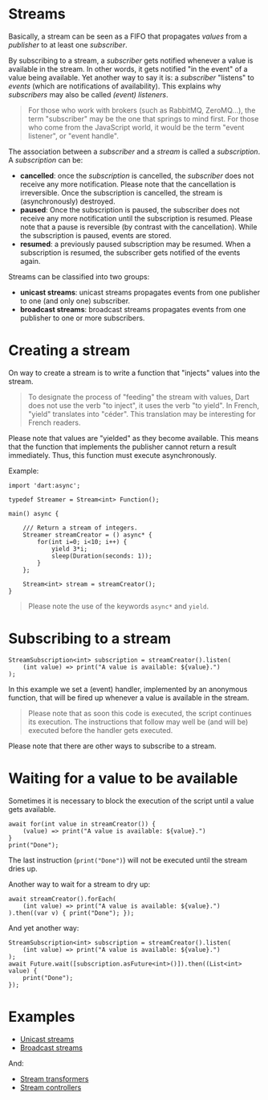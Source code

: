 # Streams

Basically, a stream can be seen as a FIFO that propagates _values_ from a _publisher_
to at least one _subscriber_.

By subscribing to a stream, a _subscriber_ gets notified whenever a value is available
in the stream. In other words, it gets notified "in the event" of a value being available.
Yet another way to say it is: a _subscriber_ "listens" to _events_ (which are notifications of
availability). This explains why _subscribers_ may also be called _(event) listeners_.

> For those who work with brokers (such as RabbitMQ, ZeroMQ...), the term "subscriber" may be the one that springs to mind first.
> For those who come from the JavaScript world, it would be the term "event listener", or "event handle".

The association between a _subscriber_ and a _stream_ is called a _subscription_.
A _subscription_ can be:

* **cancelled**: once the _subscription_ is cancelled, the _subscriber_ does not receive any more notification.
  Please note that the cancellation is irreversible. Once the subscription is cancelled,
  the stream is (asynchronously) destroyed.
* **paused**: Once the subscription is paused, the subscriber does not receive any more notification until the subscription
  is resumed. Please note that a pause is reversible (by contrast with the cancellation).
  While the subscription is paused, events are stored.
* **resumed**: a previously paused subscription may be resumed. When a subscription is resumed, the subscriber gets notified
  of the events again.

Streams can be classified into two groups:

* **unicast streams**: unicast streams propagates events from one publisher to one (and only one) subscriber.
* **broadcast streams**: broadcast streams propagates events from one publisher to one or more subscribers.

# Creating a stream

On way to create a stream is to write a function that "injects" values into the stream.

> To designate the process of "feeding" the stream with values, Dart does not use the verb "to inject", it uses the verb "to yield".
> In French, "yield" translates into "céder". This translation may be interesting for French readers.

Please note that values are "yielded" as they become available.
This means that the function that implements the publisher cannot return a result immediately.
Thus, this function must execute asynchronously.

Example:

    import 'dart:async';

    typedef Streamer = Stream<int> Function();

    main() async {

        /// Return a stream of integers.
        Streamer streamCreator = () async* {
            for(int i=0; i<10; i++) {
                yield 3*i;
                sleep(Duration(seconds: 1));
            }
        };

        Stream<int> stream = streamCreator();
    }

> Please note the use of the keywords `async*` and `yield`.

# Subscribing to a stream

    StreamSubscription<int> subscription = streamCreator().listen(
        (int value) => print("A value is available: ${value}.")
    );

In this example we set a (event) handler, implemented by an anonymous function, that will be fired up whenever a value
is available in the stream.

> Please note that as soon this code is executed, the script continues its execution. The instructions that follow may well
> be (and will be) executed before the handler gets executed.

Please note that there are other ways to subscribe to a stream.

# Waiting for a value to be available

Sometimes it is necessary to block the execution of the script until a value gets available.

    await for(int value in streamCreator()) {
        (value) => print("A value is available: ${value}.")
    }
    print("Done");

The last instruction (`print("Done")`) will not be executed until the stream dries up.

Another way to wait for a stream to dry up:

    await streamCreator().forEach(
        (int value) => print("A value is available: ${value}.")
    ).then((var v) { print("Done"); });

And yet another way:

    StreamSubscription<int> subscription = streamCreator().listen(
        (int value) => print("A value is available: ${value}.")
    );
    await Future.wait([subscription.asFuture<int>()]).then((List<int> value) {
        print("Done");
    });

# Examples

* [Unicast streams](https://github.com/denis-beurive/dart-playground/tree/master/bin/stream-unicast.dart)
* [Broadcast streams](https://github.com/denis-beurive/dart-playground/tree/master/bin/stream-broadcast.dart)

And:

* [Stream transformers](https://github.com/denis-beurive/dart-playground/tree/master/bin/stream-transformer.dart)
* [Stream controllers](https://github.com/denis-beurive/dart-playground/tree/master/bin/stream-controller.dart)



